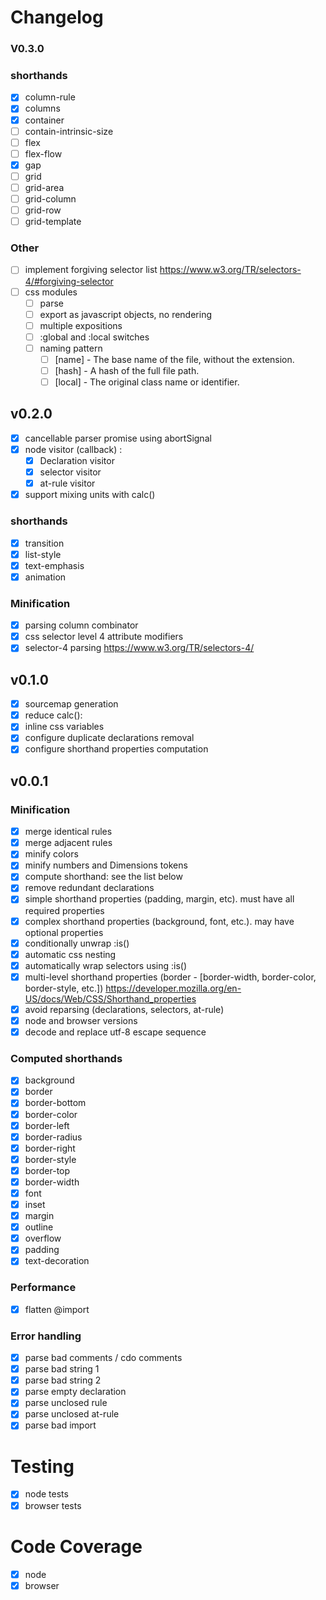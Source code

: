 # Changelog

### V0.3.0

### shorthands

- [x] column-rule
- [x] columns
- [x] container
- [ ] contain-intrinsic-size
- [ ] flex
- [ ] flex-flow
- [x] gap
- [ ] grid
- [ ] grid-area
- [ ] grid-column
- [ ] grid-row
- [ ] grid-template

### Other
- [ ] implement forgiving selector list https://www.w3.org/TR/selectors-4/#forgiving-selector
- [ ] css modules
  - [ ] parse
  - [ ] export as javascript objects, no rendering
  - [ ] multiple expositions
  - [ ] :global and :local switches
  - [ ] naming pattern
    - [ ] [name] - The base name of the file, without the extension.
    - [ ] [hash] - A hash of the full file path.
    - [ ] [local] - The original class name or identifier.

## v0.2.0

- [x] cancellable parser promise using abortSignal
- [x] node visitor (callback) :
    - [x] Declaration visitor
    - [x] selector visitor
    - [x] at-rule visitor
- [x] support mixing units with calc()

### shorthands

- [x] transition
- [x] list-style
- [x] text-emphasis
- [x] animation

### Minification

- [x] parsing column combinator
- [x] css selector level 4 attribute modifiers
- [x] selector-4 parsing https://www.w3.org/TR/selectors-4/

## v0.1.0

- [x] sourcemap generation
- [x] reduce calc(): 
- [x] inline css variables
- [x] configure duplicate declarations removal
- [x] configure shorthand properties computation

## v0.0.1

### Minification

- [x] merge identical rules
- [x] merge adjacent rules
- [x] minify colors 
- [x] minify numbers and Dimensions tokens
- [x] compute shorthand: see the list below
- [x] remove redundant declarations
- [x] simple shorthand properties (padding, margin, etc). must have all required properties
- [x] complex shorthand properties (background, font, etc.). may have optional properties
- [x] conditionally unwrap :is()
- [x] automatic css nesting
- [x] automatically wrap selectors using :is()
- [x] multi-level shorthand properties (border - [border-width, border-color, border-style, etc.]) https://developer.mozilla.org/en-US/docs/Web/CSS/Shorthand_properties
- [x] avoid reparsing (declarations, selectors, at-rule)
- [x] node and browser versions
- [x] decode and replace utf-8 escape sequence

### Computed shorthands
- [x] background
- [x] border
- [x] border-bottom
- [x] border-color
- [x] border-left
- [x] border-radius
- [x] border-right
- [x] border-style
- [x] border-top
- [x] border-width
- [x] font
- [x] inset
- [x] margin
- [x] outline
- [x] overflow
- [x] padding
- [x] text-decoration

### Performance

- [x] flatten @import

### Error handling

- [x] parse bad comments / cdo comments
- [x] parse bad string 1
- [x] parse bad string 2
- [x] parse empty declaration
- [x] parse unclosed rule
- [x] parse unclosed at-rule
- [x] parse bad import

# Testing

- [x] node tests
- [x] browser tests

# Code Coverage

- [x] node
- [x] browser
